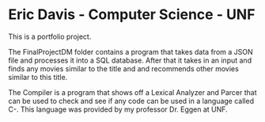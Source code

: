 # Eric Davis - Computer Science - UNF
This is a portfolio project.

The FinalProjectDM folder contains a program that takes data from a JSON file and processes it into a SQL database. After that it takes in an input and finds any movies similar to the title and and recommends other movies similar to this title.

The Compiler is a program that shows off a Lexical Analyzer and Parcer that can be used to check and see if any code can be used in a language called C-. This language was provided by my professor Dr. Eggen at UNF.

